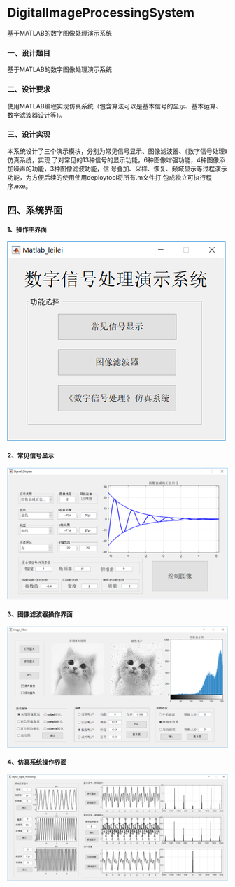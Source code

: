 # DigitalImageProcessingSystem
 基于MATLAB的数字图像处理演示系统
### 一、设计题目
 基于MATLAB的数字图像处理演示系统

### 二、设计要求
使用MATLAB编程实现仿真系统（包含算法可以是基本信号的显示、基本运算、数字滤波器设计等）。

### 三、设计实现
本系统设计了三个演示模块，分别为常见信号显示、图像滤波器、《数字信号处理》仿真系统，实现
了对常见的13种信号的显示功能，6种图像增强功能，4种图像添加噪声的功能，3种图像滤波功能，信
号叠加、采样、恢复、频域显示等过程演示功能，为方便后续的使用使用deploytool将所有.m文件打
包成独立可执行程序.exe。

## 四、系统界面
#### 1、操作主界面
![](https://github.com/PaTinLei/DigitalImageProcessingSystem/raw/master/images/主操作界面显示.png)

#### 2、常见信号显示
![](https://github.com/PaTinLei/DigitalImageProcessingSystem/raw/master/images/指数衰减正弦信号显示.png)

#### 3、图像滤波器操作界面
![](https://github.com/PaTinLei/DigitalImageProcessingSystem/raw/master/images/图像滤波器操作界面.png)

#### 4、仿真系统操作界面
![](https://github.com/PaTinLei/DigitalImageProcessingSystem/raw/master/images/仿真系统操作界面.png)